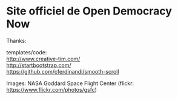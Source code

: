 # Site officiel de Open Democracy Now

Thanks: 

templates/code: </br>
http://www.creative-tim.com/</br>
http://startbootstrap.com/</br>
https://github.com/cferdinandi/smooth-scroll

Images:
NASA Goddard Space Flight Center (flickr: https://www.flickr.com/photos/gsfc)



